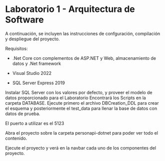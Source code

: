 # Laboratorio 1 - Arquitectura de Software

A continuación, se incluyen las instrucciones de confguración, compilación y despliegue del proyecto.

Requisitos: 

- .Net Core con complementos de ASP.NET y Web, almacenamiento de datos y .Net framework

- Visual Studio 2022
- SQL Server Express 2019 


Instalar SQL Server con los valores por defecto, y proveer el modelo de datos proporcionado para el Laboratorio
Encontrará los Scripts en la carpeta DATABASE.
Ejecute primero el archivo DBCreation_DDL para crear el esquema y posteriormente el test_data para llenar la base de datos con datos de prueba.

El puerto a utilizar es el 5123

Abra el proyecto sobre la carpeta personapi-dotnet para poder ver todo el contenido.

Ejecute el proyecto y verá en la navbar cada uno de los componentes del proyecto.